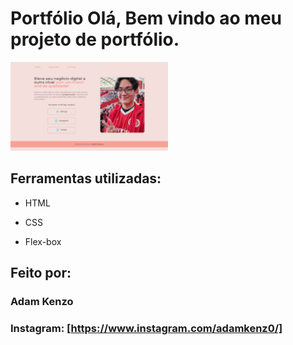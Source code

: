 # Portfólio Olá, Bem vindo ao meu projeto de portfólio.

<img src="./assets/2023-06-14%20(1).png" alt="imagem portfolio" width="50%">

## Ferramentas utilizadas:

* HTML

* CSS

* Flex-box

## Feito por:

### Adam Kenzo

### Instagram: [https://www.instagram.com/adamkenz0/]